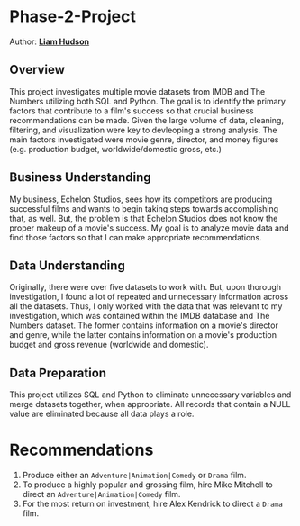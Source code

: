 # Phase-2-Project

Author: __[Liam Hudson](https://www.linkedin.com/in/liamhud-son)__

## Overview
This project investigates multiple movie datasets from IMDB and The Numbers utilizing both SQL and Python. The goal is to identify the primary factors that contribute to a film's success so that crucial business recommendations can be made. Given the large volume of data, cleaning, filtering, and visualization were key to devleoping a strong analysis. The main factors investigated were movie genre, director, and money figures (e.g. production budget, worldwide/domestic gross, etc.)

## Business Understanding
My business, Echelon Studios, sees how its competitors are producing successful films and wants to begin taking steps towards accomplishing that, as well. But, the problem is that Echelon Studios does not know the proper makeup of a movie's success. My goal is to analyze movie data and find those factors so that I can make appropriate recommendations.

## Data Understanding
Originally, there were over five datasets to work with. But, upon thorough investigation, I found a lot of repeated and unnecessary information across all the datasets. Thus, I only worked with the data that was relevant to my investigation, which was contained within the IMDB database and The Numbers dataset. The former contains information on a movie's director and genre, while the latter contains information on a movie's production budget and gross revenue (worldwide and domestic).

## Data Preparation
This project utilizes SQL and Python to eliminate unnecessary variables and merge datasets together, when appropriate. All records that contain a NULL value are eliminated because all data plays a role. 

# Recommendations

1. Produce either an `Adventure|Animation|Comedy` or `Drama` film.
2. To produce a highly popular and grossing film, hire Mike Mitchell to direct an `Adventure|Animation|Comedy` film.
3. For the most return on investment, hire Alex Kendrick to direct a `Drama` film.
